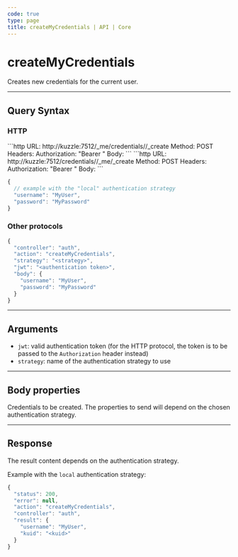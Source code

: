 ```yaml
---
code: true
type: page
title: createMyCredentials | API | Core
---
```


# createMyCredentials



Creates new credentials for the current user.

---

## Query Syntax

### HTTP

<SinceBadge version="2.4.0"/>
```http
URL: http://kuzzle:7512/_me/credentials/<strategy>/_create
Method: POST
Headers: Authorization: "Bearer <authentication token>"
Body:
```

<DeprecatedBadge version="2.4.0">
```http
URL: http://kuzzle:7512/credentials/<strategy>/_me/_create
Method: POST
Headers: Authorization: "Bearer <authentication token>"
Body:
```
</DeprecatedBadge>

```js
{
  // example with the "local" authentication strategy
  "username": "MyUser",
  "password": "MyPassword"
}
```

### Other protocols

```js
{
  "controller": "auth",
  "action": "createMyCredentials",
  "strategy": "<strategy>",
  "jwt": "<authentication token>",
  "body": {
    "username": "MyUser",
    "password": "MyPassword"
  }
}
```

---

## Arguments

- `jwt`: valid authentication token (for the HTTP protocol, the token is to be passed to the `Authorization` header instead)
- `strategy`: name of the authentication strategy to use

---

## Body properties

Credentials to be created. The properties to send will depend on the chosen authentication strategy.

---

## Response

The result content depends on the authentication strategy.

Example with the `local` authentication strategy:

```js
{
  "status": 200,
  "error": null,
  "action": "createMyCredentials",
  "controller": "auth",
  "result": {
    "username": "MyUser",
    "kuid": "<kuid>"
  }
}
```
